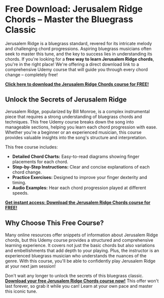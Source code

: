 # Free Download: Jerusalem Ridge Chords – Master the Bluegrass Classic

Jerusalem Ridge is a bluegrass standard, revered for its intricate melody and challenging chord progressions. Aspiring bluegrass musicians often seek to master this tune, and the key to success lies in understanding its chords. If you're looking for a **free way to learn Jerusalem Ridge chords**, you're in the right place! We're offering a direct download link to a comprehensive Udemy course that will guide you through every chord change – completely free!

[**Click here to download the Jerusalem Ridge Chords course for FREE!**](https://udemywork.com/jerusalem-ridge-chords)

## Unlock the Secrets of Jerusalem Ridge

Jerusalem Ridge, popularized by Bill Monroe, is a complex instrumental piece that requires a strong understanding of bluegrass chords and techniques. This free Udemy course breaks down the song into manageable sections, helping you learn each chord progression with ease. Whether you're a beginner or an experienced musician, this course provides valuable insights into the song's structure and interpretation.

This free course includes:

*   **Detailed Chord Charts:** Easy-to-read diagrams showing finger placements for each chord.
*   **Step-by-Step Instructions:** Clear and concise explanations of each chord change.
*   **Practice Exercises:** Designed to improve your finger dexterity and timing.
*   **Audio Examples:** Hear each chord progression played at different speeds.

[**Get instant access: Download the Jerusalem Ridge Chords course for FREE!**](https://udemywork.com/jerusalem-ridge-chords)

## Why Choose This Free Course?

Many online resources offer snippets of information about Jerusalem Ridge chords, but this Udemy course provides a structured and comprehensive learning experience. It covers not just the basic chords but also variations and embellishments that add depth to your playing. Plus, the instructor is an experienced bluegrass musician who understands the nuances of the genre. With this course, you'll be able to confidently play Jerusalem Ridge at your next jam session!

Don't wait any longer to unlock the secrets of this bluegrass classic. **[Download your free Jerusalem Ridge Chords course now!](https://udemywork.com/jerusalem-ridge-chords)** This offer won't last forever, so grab it while you can! Learn at your own pace and master this iconic tune.
